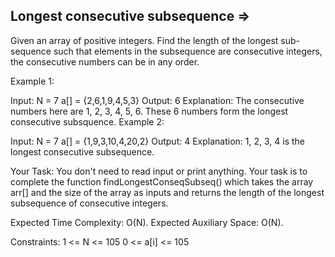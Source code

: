 Longest consecutive subsequence  =>
--------------------------------


Given an array of positive integers. Find the length of the longest sub-sequence such that elements in the subsequence are consecutive integers, the consecutive numbers can be in any order.
 

Example 1:

Input:
N = 7
a[] = {2,6,1,9,4,5,3}
Output:
6
Explanation:
The consecutive numbers here
are 1, 2, 3, 4, 5, 6. These 6 
numbers form the longest consecutive
subsquence.
Example 2:

Input:
N = 7
a[] = {1,9,3,10,4,20,2}
Output:
4
Explanation:
1, 2, 3, 4 is the longest
consecutive subsequence.

Your Task:
You don't need to read input or print anything. Your task is to complete the function findLongestConseqSubseq() which takes the array arr[] and the size of the array as inputs and returns the length of the longest subsequence of consecutive integers. 


Expected Time Complexity: O(N).
Expected Auxiliary Space: O(N).


Constraints:
1 <= N <= 105
0 <= a[i] <= 105

